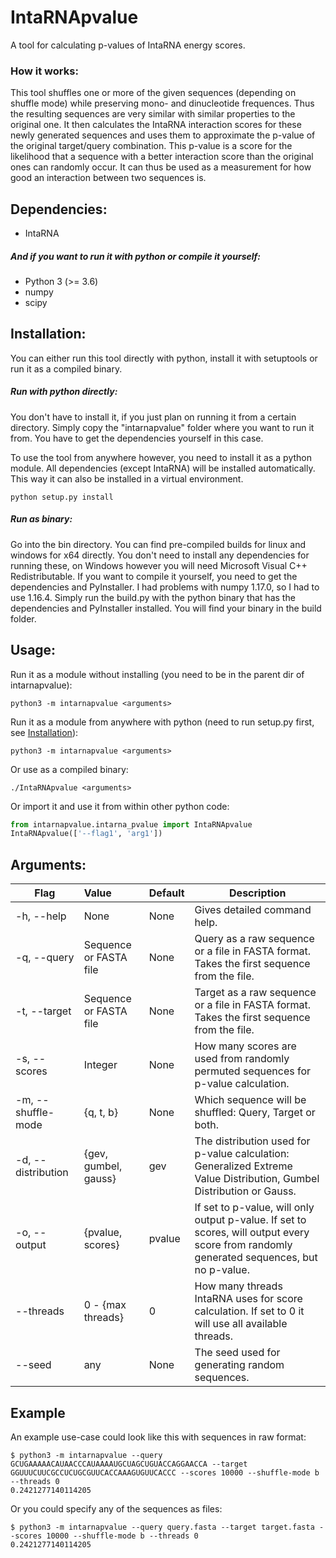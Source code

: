 # IntaRNApvalue
A tool for calculating p-values of IntaRNA energy scores.

### How it works:
This tool shuffles one or more of the given sequences (depending on shuffle mode) while preserving mono- and dinucleotide frequences.
Thus the resulting sequences are very similar with similar properties to the original one.
It then calculates the IntaRNA interaction scores for these newly generated sequences and uses them to approximate the p-value of the original target/query combination.
This p-value is a score for the likelihood that a sequence with a better interaction score than the original ones can randomly occur.
It can thus be used as a measurement for how good an interaction between two sequences is.

## Dependencies:
- IntaRNA
##### And if you want to run it with python or compile it yourself:
- Python 3 (>= 3.6)
- numpy
- scipy

## Installation:
You can either run this tool directly with python, install it with setuptools or run it as a compiled binary.
##### Run with python directly:
You don't have to install it, if you just plan on running it from a certain directory.
Simply copy the "intarnapvalue" folder where you want to run it from.
You have to get the dependencies yourself in this case.

To use the tool from anywhere however, you need to install it as a python module.
All dependencies (except IntaRNA) will be installed automatically.
This way it can also be installed in a virtual environment.
```console
python setup.py install
```

##### Run as binary:
Go into the bin directory. You can find pre-compiled builds for linux and windows for x64 directly.
You don't need to install any dependencies for running these, on Windows however you will need Microsoft Visual C++ Redistributable.
If you want to compile it yourself, you need to get the dependencies and PyInstaller.
I had problems with numpy 1.17.0, so I had to use 1.16.4.
Simply run the build.py with the python binary that has the dependencies and PyInstaller installed.
You will find your binary in the build folder.

## Usage:
Run it as a module without installing (you need to be in the parent dir of intarnapvalue):
```console
python3 -m intarnapvalue <arguments>
```

Run it as a module from anywhere with python (need to run setup.py first, see [Installation](#installation)):
```console
python3 -m intarnapvalue <arguments>
```
Or use as a compiled binary:
```console
./IntaRNApvalue <arguments>
```

Or import it and use it from within other python code:
```python
from intarnapvalue.intarna_pvalue import IntaRNApvalue
IntaRNApvalue(['--flag1', 'arg1'])
```

## Arguments:

| Flag               | Value                  | Default | Description          |
| ------------------ |:---------------------- | :------ | -------------------- |
| -h, --help         | None                   | None    | Gives detailed command help.  |
| -q, --query        | Sequence or FASTA file | None    | Query as a raw sequence or a file in FASTA format. Takes the first sequence from the file. |
| -t, --target       | Sequence or FASTA file | None    | Target as a raw sequence or a file in FASTA format. Takes the first sequence from the file. |
| -s, --scores       | Integer                | None    | How many scores are used from randomly permuted sequences for p-value calculation. |
| -m, --shuffle-mode | {q, t, b}              | None    | Which sequence will be shuffled: Query, Target or both. |
| -d, --distribution | {gev, gumbel, gauss}   | gev     | The distribution used for p-value calculation: Generalized Extreme Value Distribution, Gumbel Distribution or Gauss. |
| -o, --output       | {pvalue, scores}       | pvalue  | If set to p-value, will only output p-value. If set to scores, will output every score from randomly generated sequences, but no p-value. |
| --threads          | 0 - {max threads}      | 0       | How many threads IntaRNA uses for score calculation. If set to 0 it will use all available threads. |
| --seed             | any                    | None    | The seed used for generating random sequences. |

## Example
An example use-case could look like this with sequences in raw format:
```console
$ python3 -m intarnapvalue --query GCUGAAAAACAUAACCCAUAAAAUGCUAGCUGUACCAGGAACCA --target GGUUUCUUCGCCUCUGCGUUCACCAAAGUGUUCACCC --scores 10000 --shuffle-mode b --threads 0
0.2421277140114205
```
Or you could specify any of the sequences as files:
```console
$ python3 -m intarnapvalue --query query.fasta --target target.fasta --scores 10000 --shuffle-mode b --threads 0
0.2421277140114205
```